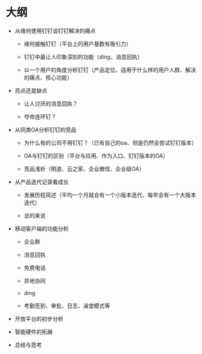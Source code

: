 # 大纲

- 从缘何使用钉钉谈钉钉解决的痛点

    - 缘何接触钉钉（平台上的用户基数有吸引力）
    
    - 钉钉中最让人印象深刻的功能（ding、消息回执）
    
    - 以一个用户的角度分析钉钉（产品定位、适用于什么样的用户人群、解决的痛点、核心功能）

- 亮点还是缺点

    - 让人讨厌的消息回执？
    
    - 夺命连环钉？

- 从同类OA分析钉钉的竞品

    - 为什么有的公司不用钉钉？（已有自己的oa、但是仍然会尝试钉钉版本）

    - OA与钉钉的区别（平台与应用、作为入口、钉钉版本的OA）
    
    - 竞品浅析（明道、云之家、企业微信、企业级OA）
    
- 从产品迭代记录看成长

    - 发展历程简述（平均一个月就会有一个小版本迭代、每年会有一个大版本迭代）
    
    - 总的来说
    
- 移动客户端的功能分析

    - 企业群

    - 消息回执
    
    - 免费电话
    
    - 异地协同
    
    - ding
    
    - 考勤签到、审批、日志、澡堂模式等

- 开放平台的初步分析

- 智能硬件的拓展

- 总结与思考